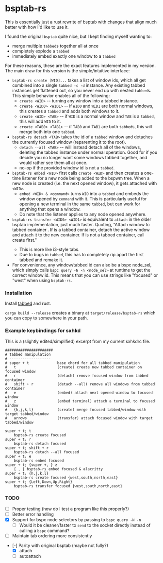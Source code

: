 # bsptab-rs

This is essentially just a rust rewrite of [bsptab](https://github.com/albertored11/bsptab) with
changes that align much better with how I'd like to use it.

I found the original `bsptab` quite nice, but I kept finding myself wanting to:

- merge multiple `tabbed`s together all at once
- completely explode a `tabbed`
- immediately embed exactly one window to a `tabbed`

For these reasons, these are the exact features implemented in my version. The main draw for this version is the simple/intuitive interface:

* `bsptab-rs create [WID]...` takes a list of window ids, which all get combined into a single `tabbed -c -d` instance. Any existing tabbed instances get flattened out, so you never end up with nested `tabbed`s. This simple behavior enables all of the following:
    * `create <WID>` -- turning any window into a tabbed instance.
    * `create <WID0> <WID1>` -- if `WID0` and `WID1` are both normal windows, this creates a `tabbed` and adds both windows to it.
    * `create <WID> <TAB>` -- if `WID` is a normal window and `TAB` is a `tabbed`, this will add `WID` to it.
    * `create <TAB0> <TAB1>` -- if `TAB0` and `TAB1` are both `tabbed`s, this will merge both into one `tabbed`.
* `bsptab-rs detach <TAB>` takes the id of a `tabbed` window and detaches the currently focused window (reparenting it to the root).
    * `detach --all <TAB>` -- will instead detach all of the windows, deleting the tabbed instance under normal operation. Good for if you decide you no longer want some windows tabbed together, and would rather see them all at once.
    * no-op if the provided window id is not a `tabbed`.
* `bsptab-rs embed <WID>` first calls `create <WID>` and then creates a one-time listener for a new node being added to the bspwm tree. When a new node is created (i.e. the next opened window), it gets attached with `<WID>`.
    * `embed <WID> & <command>` turns `WID` into a `tabbed` and embeds the window opened by `command` with it. This is particularly useful for opening a new terminal in the same `tabbed`, but can work for anything that opens a window.
    * Do note that the listener applies to any node opened anywhere.
* `bsptab-rs transfer <WID0> <WID1>` is equivalent to `attach` in the older bsptab implementation, just much faster. Quoting, "Attach window <wid0> to tabbed container <wid1>. If <wid0> is a tabbed container, detach the active window and attach it to the new container. If <wid1> is not a tabbed container, call create <wid1> first."
    * This is more like i3-style tabs.
    * Due to bugs in `tabbed`, this has to completely rip apart the first tabbed and remake it. 
* For convenience, any window/tabbed id can also be a bspc node\_sel, which simply calls `bspc query -N -n <node_sel>` at runtime to get the correct window id. This means that you can use strings like "focused" or "west" when using `bsptab-rs`.

### Installation

Install [tabbed](https://tools.suckless.org/tabbed) and rust.

`cargo build --release` creates a binary at `target/release/bsptab-rs` which you can copy to somewhere in your path.

### Example keybindings for sxhkd

This is a (slightly edited/simplified) excerpt from my current sxhkdrc file.

```
######################
# tabbed manipulation
# -------------------
# super + t             base chord for all tabbed manipulation
#   t                   (create) create new tabbed container on focused window
#   r                   (detach) remove focused window from tabbed container
#   shift + r           (detach --all) remove all windows from tabbed container
#   e                   (embed) attach next opened window to focused window
#   z                   (embed terminal) attach a terminal to focused window
#   {h,j,k,l}           (create) merge focused tabbed/window with target tabbed/window
#   arrows              (transfer) attach focused window with target tabbed/window

super + t; t
    bsptab-rs create focused
super + t; r
    bsptab-rs detach focused
super + t; shift + r
    bsptab-rs detach --all focused
super + t; e
    bsptab-rs embed focused
super + t; {super +, } z
    { , } bsptab-rs embed focused & alacritty
super + t; {h,j,k,l}
    bsptab-rs create focused {west,south,north,east}
super + t; {Left,Down,Up,Right}
    bsptab-rs transfer focused {west,south,north,east}
```

### TODO

- [ ] Proper testing (how do I test a program like this properly?)
- [ ] Better error handling
- [x] Support for bspc node selectors by passing to `bspc query -N -n`
    - [ ] Would it be cleaner/faster to `send` to the socket directly instead of calling a `bspc` command?
- [ ] Maintain tab ordering more consistently
- [-] Parity with original bsptab (maybe not fully?)
    - [x] attach
    - [ ] autoattach
